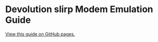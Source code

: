 # Devolution slirp Modem Emulation Guide

[View this guide on GitHub pages.](https://shiftadeband.github.io/Devolution-slirp-Modem-Emulation-Guide/README.html)
